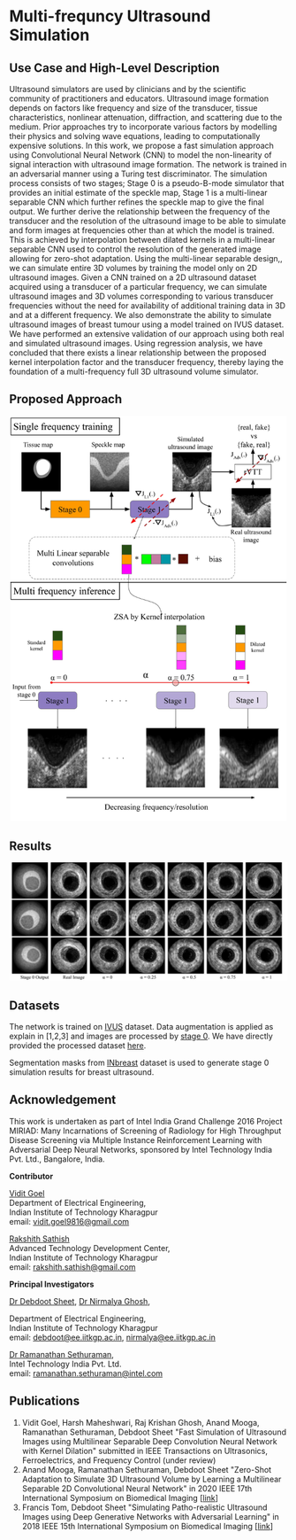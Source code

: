 # Multi-frequncy Ultrasound Simulation
## **Use Case and High-Level Description**

Ultrasound simulators are used by clinicians and by the scientific community of practitioners and educators. Ultrasound image formation depends on factors like frequency and size of the transducer, tissue characteristics, nonlinear attenuation, diffraction, and scattering due to the medium. Prior approaches try to incorporate various factors by modelling their physics and solving wave equations, leading to computationally expensive solutions. In this work, we propose a fast simulation approach using Convolutional Neural Network (CNN) to model the non-linearity of signal interaction with ultrasound image formation. The network is trained in an adversarial manner using a Turing test discriminator. The simulation process consists of two stages; Stage 0 is a pseudo-B-mode simulator that provides an initial estimate of the speckle map, Stage 1 is a multi-linear separable CNN which further refines the speckle map to give the final output. 
We further derive the relationship between the frequency of the transducer and the resolution of the ultrasound image to be able to simulate and form images at frequencies other than at which the model is trained. This is achieved by interpolation between dilated kernels in a multi-linear separable CNN used to control the resolution of the generated image allowing for zero-shot adaptation. Using the multi-linear separable design,, we can simulate entire 3D volumes by training the model only on 2D ultrasound images. 
Given a  CNN trained on a  2D ultrasound dataset acquired using a transducer of a particular frequency, we can simulate ultrasound images and 3D volumes corresponding to various transducer frequencies without the need for availability of additional training data in 3D and at a different frequency. We also demonstrate the ability to simulate ultrasound images of breast tumour using a model trained on IVUS dataset. We have performed an extensive validation of our approach using both real and simulated ultrasound images. Using regression analysis, we have concluded that there exists a linear relationship between the proposed kernel interpolation factor and the transducer frequency, thereby laying the foundation of a multi-frequency full 3D ultrasound volume simulator.


## Proposed Approach

<p align="center"><img src="./media/graphic.jpg" alt="drawing" width="500"/></p>

## Results

![](./media/cart.jpg)


## Datasets
The network is trained on [IVUS](http://www.cvc.uab.es/IVUSchallenge2011/dataset.html) dataset. Data augmentation is applied as explain in [1,2,3] and images are processed by [stage 0](https://in.mathworks.com/matlabcentral/fileexchange/34199-pseudo-b-mode-ultrasound-image-simulator). We have directly provided the processed dataset [here]([link](https://drive.google.com/drive/folders/1d4iu2OHxSaORK4mPXqb0Wy2ivXbXZIdI?usp=sharing)). 

Segmentation masks from [INbreast](http://medicalresearch.inescporto.pt/breastresearch/index.php/Get_INbreast_Database) dataset is used to generate stage 0 simulation results for breast ultrasound.




## Acknowledgement

This work is undertaken as part of Intel India Grand Challenge 2016 Project MIRIAD: Many Incarnations of Screening of Radiology for High Throughput Disease Screening via Multiple Instance Reinforcement Learning with Adversarial Deep Neural Networks, sponsored by Intel Technology India Pvt. Ltd., Bangalore, India.



**Contributor**

[Vidit Goel](https://vidit98.github.io/)</br>
Department of Electrical Engineering,</br>
Indian Institute of Technology Kharagpur</br>
email: vidit.goel9816@gmail.com 

[Rakshith Sathish]((https://www.rakshithsathish.me/))</br>
Advanced Technology Development Center, </br>
Indian Institute of Technology Kharagpur</br>
email: rakshith.sathish@gmail.com


**Principal Investigators**

<a href="https://www.linkedin.com/in/debdoot/">Dr Debdoot Sheet</a>, <a href="http://www.iitkgp.ac.in/department/EE/faculty/ee-nirmalya">Dr Nirmalya Ghosh</a>,</br>

Department of Electrical Engineering,</br>
Indian Institute of Technology Kharagpur</br>
email: debdoot@ee.iitkgp.ac.in, nirmalya@ee.iitkgp.ac.in

<a href="https://www.linkedin.com/in/ramanathan-sethuraman-27a12aba/">Dr Ramanathan Sethuraman</a>,</br>
Intel Technology India Pvt. Ltd.</br>
email: ramanathan.sethuraman@intel.com

## Publications
 1. Vidit Goel, Harsh Maheshwari, Raj Krishan Ghosh, Anand Mooga, Ramanathan Sethuraman, Debdoot Sheet "Fast Simulation of Ultrasound Images using Multilinear Separable Deep Convolution Neural Network with Kernel Dilation" submitted in IEEE Transactions on Ultrasonics, Ferroelectrics, and Frequency Control (under review)
 2. Anand Mooga, Ramanathan Sethuraman, Debdoot Sheet "Zero-Shot Adaptation to Simulate 3D Ultrasound Volume by Learning a Multilinear Separable 2D Convolutional Neural Network" in 2020 IEEE 17th International Symposium on Biomedical Imaging [[link](https://ieeexplore.ieee.org/abstract/document/9098479/)]
 3. Francis Tom, Debdoot Sheet "Simulating Patho-realistic Ultrasound Images using Deep Generative Networks with Adversarial Learning" in 2018 IEEE 15th International Symposium on Biomedical Imaging [[link](https://arxiv.org/abs/1712.07881)]
